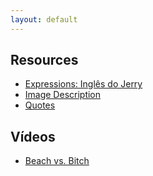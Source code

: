 ```yaml
---
layout: default
---
```


## Resources
- [Expressions: Inglês do Jerry](http://lp.inglesonjerry.com.br/?utm_source=Afiliado&utm_campaign=Afiliados&utm_medium=SPprincipal&ref=S2349708V)
- [Image Description](http://learnenglishteens.britishcouncil.org/exams/speaking-exams/describe-photo-or-picture)
- [Quotes](http://www.learn-english-today.com/quotes/quotations1.html)

## Vídeos
- [Beach vs. Bitch](https://www.youtube.com/watch?v=6NbD2kwg3hA)